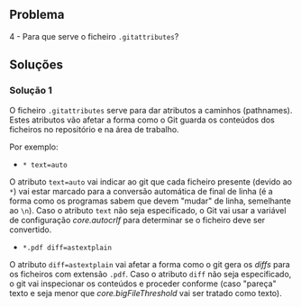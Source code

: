## Problema

4 - Para que serve o ficheiro `.gitattributes`?

## Soluções

### Solução 1

O ficheiro `.gitattributes` serve para dar atributos a caminhos (pathnames).
Estes atributos vão afetar a forma como o Git guarda os conteúdos dos ficheiros
no repositório e na área de trabalho.

Por exemplo:

* `* text=auto`

O atributo `text=auto` vai indicar ao git que cada ficheiro presente (devido ao
`*`) vai estar marcado para a conversão automática de final de linha (é a forma
como os programas sabem que devem "mudar" de linha, semelhante ao `\n`). Caso
o atributo `text` não seja especificado, o Git vai usar a variável de
configuração _core.autocrlf_ para determinar se o ficheiro deve ser convertido.

* `*.pdf diff=astextplain`

O atributo `diff=astextplain` vai afetar a forma como o git gera os _diffs_ para
os ficheiros com extensão `.pdf`. Caso o atributo `diff` não seja especificado,
o git vai inspecionar os conteúdos e proceder conforme (caso "pareça" texto e
seja menor que _core.bigFileThreshold_ vai ser tratado como texto).